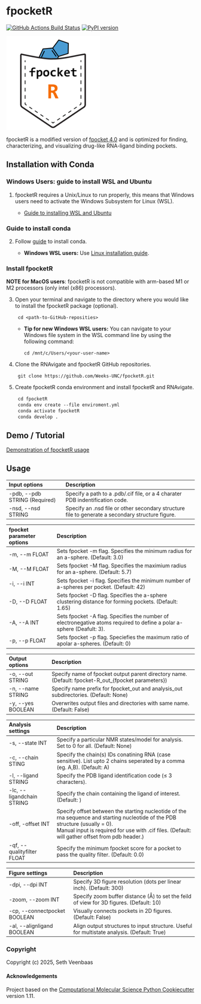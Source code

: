 fpocketR
==============================
[//]: # (Badges)
[![GitHub Actions Build Status](https://github.com/weeks-UNC/fpocketR/workflows/CI/badge.svg)](https://github.com/weeks-UNC/fpocketR/actions?query=workflow%3ACI)
[![PyPI version](https://img.shields.io/pypi/v/fpocketR.svg)](https://pypi.org/project/fpocketR/)

<img src="fpocketR_logo.png" alt="fpocketR logo" width="250" height="250" />

fpocketR is a modified version of [fpocket 4.0](https://github.com/Discngine/fpocket) and is optimized for finding, characterizing, and visualizing drug-like RNA-ligand binding pockets.

## Installation with Conda

### Windows Users: guide to install WSL and Ubuntu

1. fpocketR requires a Unix/Linux to run properly, this means that Windows users need to activate the Windows Subsystem for Linux (WSL). 

   * [Guide to installing WSL and Ubuntu](https://www.freecodecamp.org/news/how-to-install-wsl2-windows-subsystem-for-linux-2-on-windows-10/)

### Guide to install conda

2. Follow [guide](https://conda.io/projects/conda/en/latest/user-guide/install/index.html) to install conda.

   * **Windows WSL users:** Use [Linux installation guide](https://conda.io/projects/conda/en/latest/user-guide/install/linux.html).

### Install fpocketR

**NOTE for MacOS users**: fpocketR is not compatible with arm-based M1 or M2 processors (only intel (x86) processors).

3. Open your terminal and navigate to the directory where you would like to install the fpocketR package (optional).

        cd <path-to-GitHub-reposities>

    * **Tip for new Windows WSL users:** You can navigate to your Windows file system in the WSL command line by using the following command:

          cd /mnt/c/Users/<your-user-name>


4. Clone the RNAvigate and fpocketR GitHub repositories.

        git clone https://github.com/Weeks-UNC/fpocketR.git

5. Create fpocketR conda environment and install fpocketR and RNAvigate.

        cd fpocketR
        conda env create --file enviroment.yml
        conda activate fpocketR
        conda develop .

## Demo / Tutorial

[Demonstration of fpocketR usage](https://github.com/Weeks-UNC/fpocketR/blob/main/Demo/fpocketR_demo.md)

## Usage

| Input options                 | Description                                                                                      |
| :---------------------------- | :----------------------------------------------------------------------------------------------- |
| -pdb, --pdb STRING (Required) | Specify a path to a .pdb/.cif file, or a 4 charater PDB indentification code.                    |
| -nsd, --nsd STRING            | Specify an .nsd file or other secondary structure file to generate a secondary structure figure. |



| fpocket parameter options     | Description                                                                                                           |
| :---------------------------- | :-------------------------------------------------------------------------------------------------------------------- |
| -m, --m FLOAT                 | Sets fpocket -m flag. Specifies the minimum radius for an a-sphere. (Default: 3.0)                                    |
| -M, --M FLOAT                 | Sets fpocket -M flag. Specifies the maximium radius for an a-sphere. (Default: 5.7)                                   |
| -i, --i INT                   | Sets fpocket -i flag. Specifies the minimum number of a-spheres per pocket. (Default: 42)                             |
| -D, --D FLOAT                 | Sets fpocket -D flag. Specifies the a-sphere clustering distance for forming pockets. (Default: 1.65)                 |
| -A, --A INT                   | Sets fpocket -A flag. Specifies the number of electronegative atoms required to define a polar a-sphere (Deafult: 3). |
| -p, --p FLOAT                 | Sets fpocket -p flag. Speciefies the maximum ratio of apolar a-spheres. (Default: 0)                                  |

| Output options                | Description                                                                                         |
| :---------------------------- | :-------------------------------------------------------------------------------------------------- |
| -o, --out STRING              | Specify name of fpocket output parent directory name. (Default: fpocket-R_out_{fpocket parameters}) |
| -n, --name STRING             | Specify name prefix for fpocket_out and analysis_out subdirectories. (Default: None)                |
| -y, --yes BOOLEAN             | Overwrites output files and directories with same name. (Default: False)                            |

| Analysis settings          | Description                                                                                                                                                                                                                        |
| :------------------------- | :--------------------------------------------------------------------------------------------------------------------------------------------------------------------------------------------------------------------------------- |
| -s, --state INT            | Specify a particular NMR states/model for analysis. Set to 0 for all. (Default: None)                                                                                                                                              |
| -c, --chain STING          | Specify the chain(s) IDs conatining RNA (case sensitive). List upto 2 chains seperated by a comma (eg. A,B). (Default: A)                                                                                                          |
| -l, --ligand STRING        | Specify the PDB ligand identification code (≤ 3 characters).                                                                                                                                                                       |
| -lc, --ligandchain STRING  | Specify the chain containing the ligand of interest. (Default: <first RNA chain>)                                                                                                                                                  |
| -off, -offset INT          | Specify offset between the starting nucleotide of the rna sequence and starting nucleotide of the PDB structure (usually = 0).<br>Manual input is required for use with .cif files. (Default: will gather offset from pdb header.) |
| -qf, --qualityfilter FLOAT | Specify the minimum fpocket score for a pocket to pass the quality filter. (Default: 0.0)                                                                                                                                          |

| Figure settings               | Description                                                                                 |
| :---------------------------- | :------------------------------------------------------------------------------------------ |
| -dpi, --dpi INT               | Specify 3D figure resolution (dots per linear inch). (Default: 300)                         |
| -zoom, --zoom INT             | Specify zoom buffer distance (Å) to set the feild of view for 3D figures. (Default: 10)     |
| -cp, --connectpocket BOOLEAN  | Visually connects pockets in 2D figures. (Default: False)                                   |
| -al, --alignligand BOOLEAN    | Align output structures to input structure. Useful for multistate analysis. (Default: True) |

### Copyright

Copyright (c) 2025, Seth Veenbaas


#### Acknowledgements
 
Project based on the 
[Computational Molecular Science Python Cookiecutter](https://github.com/molssi/cookiecutter-cms) version 1.11.
